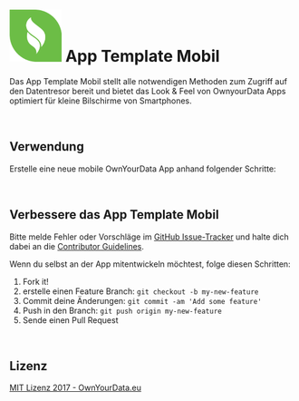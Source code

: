 # <img src="https://github.com/OwnYourData/app-template-mobile/raw/master/www/dev.png" width="92"> App Template Mobil
Das App Template Mobil stellt alle notwendigen Methoden zum Zugriff auf den Datentresor bereit und bietet das Look & Feel von OwnyourData Apps optimiert für kleine Bilschirme von Smartphones.   

&nbsp;    

## Verwendung
Erstelle eine neue mobile OwnYourData App anhand folgender Schritte:   

&nbsp;    

## Verbessere das App Template Mobil

Bitte melde Fehler oder Vorschläge im [GitHub Issue-Tracker](https://github.com/OwnYourData/app-template-mobile/issues) und halte dich dabei an die [Contributor Guidelines](https://github.com/twbs/ratchet/blob/master/CONTRIBUTING.md).

Wenn du selbst an der App mitentwickeln möchtest, folge diesen Schritten:

1. Fork it!
2. erstelle einen Feature Branch: `git checkout -b my-new-feature`
3. Commit deine Änderungen: `git commit -am 'Add some feature'`
4. Push in den Branch: `git push origin my-new-feature`
5. Sende einen Pull Request

&nbsp;    

## Lizenz

[MIT Lizenz 2017 - OwnYourData.eu](https://raw.githubusercontent.com/OwnYourData/app-template-mobile/master/LICENSE)
